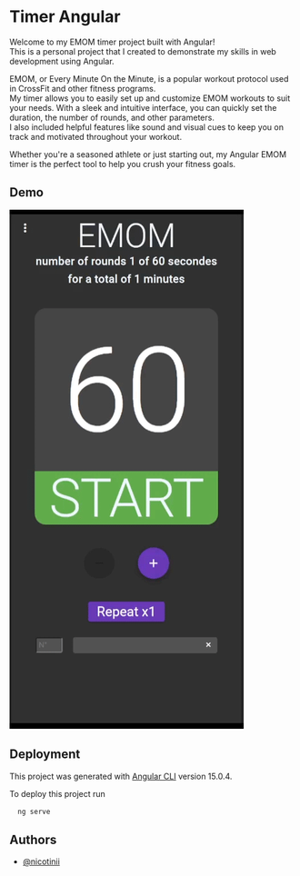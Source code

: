 # Timer Angular

Welcome to my EMOM timer project built with Angular!  
This is a personal project that I created to demonstrate my skills in web development using Angular. 

EMOM, or Every Minute On the Minute, is a popular workout protocol used in CrossFit and other fitness programs.  
My timer allows you to easily set up and customize EMOM workouts to suit your needs. With a sleek and intuitive interface, you can quickly set the duration, the number of rounds, and other parameters.   
I also included helpful features like sound and visual cues to keep you on track and motivated throughout your workout.  

Whether you're a seasoned athlete or just starting out, my Angular EMOM timer is the perfect tool to help you crush your fitness goals.



## Demo

![](/src/assets/icons/readme.gif)


## Deployment

This project was generated with [Angular CLI](https://github.com/angular/angular-cli) version 15.0.4.

To deploy this project run

```bash
  ng serve
```


## Authors

- [@nicotinii](https://www.github.com/nicotinii)


